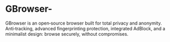 # GBrowser-
GBrowser is an open‑source browser built for total privacy and anonymity. Anti‑tracking, advanced fingerprinting protection, integrated AdBlock, and a minimalist design: browse securely, without compromises.
